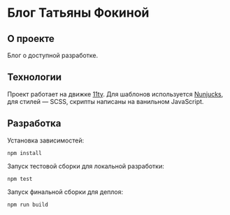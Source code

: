 # Блог Татьяны Фокиной

## О проекте

Блог о доступной разработке.

## Технологии

Проект работает на движке [11ty](https://www.11ty.dev). Для шаблонов используется [Nunjucks](https://mozilla.github.io/nunjucks/), для стилей — SCSS, скрипты написаны на ванильном JavaScript.

## Разработка

Установка зависимостей:

```
npm install
```

Запуск тестовой сборки для локальной разработки:

```
npm test
```

Запуск финальной сборки для деплоя:

```
npm run build
```
